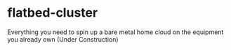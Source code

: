 # flatbed-cluster
Everything you need to spin up a bare metal home cloud on the equipment you already own 
(Under Construction)
